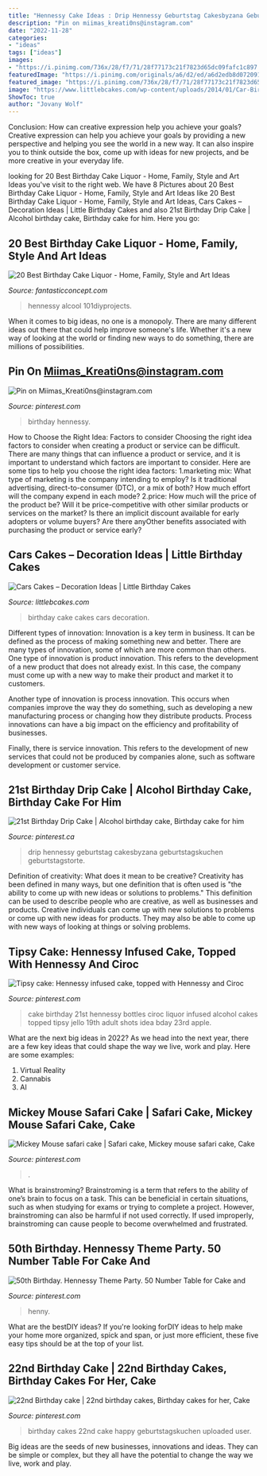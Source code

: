```yaml
---
title: "Hennessy Cake Ideas : Drip Hennessy Geburtstag Cakesbyzana Geburtstagskuchen Geburtstagstorte"
description: "Pin on miimas_kreati0ns@instagram.com"
date: "2022-11-28"
categories:
- "ideas"
tags: ["ideas"]
images:
- "https://i.pinimg.com/736x/28/f7/71/28f77173c21f7823d65dc09fafc1c897.jpg"
featuredImage: "https://i.pinimg.com/originals/a6/d2/ed/a6d2edb8d07209167a86f237a7298353.jpg"
featured_image: "https://i.pinimg.com/736x/28/f7/71/28f77173c21f7823d65dc09fafc1c897.jpg"
image: "https://www.littlebcakes.com/wp-content/uploads/2014/01/Car-Birthday-Cake-1024x768.jpg"
ShowToc: true
author: "Jovany Wolf"
---
```



Conclusion: How can creative expression help you achieve your goals?
Creative expression can help you achieve your goals by providing a new perspective and helping you see the world in a new way. It can also inspire you to think outside the box, come up with ideas for new projects, and be more creative in your everyday life.

	

		
looking for 20 Best Birthday Cake Liquor - Home, Family, Style and Art Ideas you've visit to the right web. We have 8 Pictures about 20 Best Birthday Cake Liquor - Home, Family, Style and Art Ideas like 20 Best Birthday Cake Liquor - Home, Family, Style and Art Ideas, Cars Cakes – Decoration Ideas | Little Birthday Cakes and also 21st Birthday Drip Cake | Alcohol birthday cake, Birthday cake for him. Here you go:
		
    
## 20 Best Birthday Cake Liquor - Home, Family, Style And Art Ideas

<img loading=lazy src="https://fantasticconcept.com/wp-content/uploads/2020/02/birthday-cake-liquor-lovely-hennessy-cake-of-birthday-cake-liquor-scaled.jpg" onerror="this.onerror=null;this.src='https://tse1.mm.bing.net/th?id=OIP.ePrRGM_vk3H2heq1GgXCIQHaJQ&amp;pid=15.1';" alt="20 Best Birthday Cake Liquor - Home, Family, Style and Art Ideas">

_Source: fantasticconcept.com_

>hennessy alcool 101diyprojects. 

	

When it comes to big ideas, no one is a monopoly. There are many different ideas out there that could help improve someone's life. Whether it's a new way of looking at the world or finding new ways to do something, there are millions of possibilities. 

    
## Pin On Miimas_Kreati0ns@instagram.com

<img loading=lazy src="https://i.pinimg.com/736x/28/f7/71/28f77173c21f7823d65dc09fafc1c897.jpg" onerror="this.onerror=null;this.src='https://tse3.mm.bing.net/th?id=OIP._LCjJSdMkKI_AfRqgyUBTgHaJ3&amp;pid=15.1';" alt="Pin on Miimas_Kreati0ns@instagram.com">

_Source: pinterest.com_

>birthday hennessy. 

	

How to Choose the Right Idea: Factors to consider
Choosing the right idea factors to consider when creating a product or service can be difficult. There are many things that can influence a product or service, and it is important to understand which factors are important to consider. Here are some tips to help you choose the right idea factors:
1.marketing mix: What type of marketing is the company intending to employ? Is it traditional advertising, direct-to-consumer (DTC), or a mix of both? How much effort will the company expend in each mode?
2.price: How much will the price of the product be? Will it be price-competitive with other similar products or services on the market? Is there an implicit discount available for early adopters or volume buyers? Are there anyOther benefits associated with purchasing the product or service early?

    
## Cars Cakes – Decoration Ideas | Little Birthday Cakes

<img loading=lazy src="https://www.littlebcakes.com/wp-content/uploads/2014/01/Car-Birthday-Cake-1024x768.jpg" onerror="this.onerror=null;this.src='https://tse4.mm.bing.net/th?id=OIP.Y75UvWZ8hNLHraDRTk9QZwHaFj&amp;pid=15.1';" alt="Cars Cakes – Decoration Ideas | Little Birthday Cakes">

_Source: littlebcakes.com_

>birthday cake cakes cars decoration. 

	

Different types of innovation:
Innovation is a key term in business. It can be defined as the process of making something new and better. There are many types of innovation, some of which are more common than others. 
One type of innovation is product innovation. This refers to the development of a new product that does not already exist. In this case, the company must come up with a new way to make their product and market it to customers. 

Another type of innovation is process innovation. This occurs when companies improve the way they do something, such as developing a new manufacturing process or changing how they distribute products. Process innovations can have a big impact on the efficiency and profitability of businesses. 

Finally, there is service innovation. This refers to the development of new services that could not be produced by companies alone, such as software development or customer service.

    
## 21st Birthday Drip Cake | Alcohol Birthday Cake, Birthday Cake For Him

<img loading=lazy src="https://i.pinimg.com/736x/ae/21/8d/ae218da3f4d33c35ca413a99985a85af.jpg" onerror="this.onerror=null;this.src='https://tse1.mm.bing.net/th?id=OIP.AdNlJLnGzrOS6UKthuJLbAHaIO&amp;pid=15.1';" alt="21st Birthday Drip Cake | Alcohol birthday cake, Birthday cake for him">

_Source: pinterest.ca_

>drip hennessy geburtstag cakesbyzana geburtstagskuchen geburtstagstorte. 

	

Definition of creativity: What does it mean to be creative?
Creativity has been defined in many ways, but one definition that is often used is "the ability to come up with new ideas or solutions to problems." This definition can be used to describe people who are creative, as well as businesses and products. Creative individuals can come up with new solutions to problems or come up with new ideas for products. They may also be able to come up with new ways of looking at things or solving problems.

    
## Tipsy Cake: Hennessy Infused Cake, Topped With Hennessy And Ciroc

<img loading=lazy src="https://s-media-cache-ak0.pinimg.com/originals/00/37/6b/00376b066f270be38658ddaef95ad9c1.jpg" onerror="this.onerror=null;this.src='https://tse1.mm.bing.net/th?id=OIP.CrYdq4KiOMgSiYqWQxz2iQHaJ4&amp;pid=15.1';" alt="Tipsy cake: Hennessy infused cake, topped with Hennessy and Ciroc">

_Source: pinterest.com_

>cake birthday 21st hennessy bottles ciroc liquor infused alcohol cakes topped tipsy jello 19th adult shots idea bday 23rd apple. 

	

What are the next big ideas in 2022?
As we head into the next year, there are a few key ideas that could shape the way we live, work and play. Here are some examples: 
1. Virtual Reality 
2. Cannabis 
3. AI 

    
## Mickey Mouse Safari Cake | Safari Cake, Mickey Mouse Safari Cake, Cake

<img loading=lazy src="https://i.pinimg.com/originals/a6/d2/ed/a6d2edb8d07209167a86f237a7298353.jpg" onerror="this.onerror=null;this.src='https://tse2.mm.bing.net/th?id=OIP.Tv5mmrlMGIWdQRBCl7A4NAHaJ4&amp;pid=15.1';" alt="Mickey Mouse safari cake | Safari cake, Mickey mouse safari cake, Cake">

_Source: pinterest.com_

>. 

	

What is brainstroming?
Brainstroming is a term that refers to the ability of one’s brain to focus on a task. This can be beneficial in certain situations, such as when studying for exams or trying to complete a project. However, brainstroming can also be harmful if not used correctly. If used improperly, brainstroming can cause people to become overwhelmed and frustrated.

    
## 50th Birthday. Hennessy Theme Party. 50 Number Table For Cake And

<img loading=lazy src="https://i.pinimg.com/736x/a8/71/c8/a871c841ff880d27ff13c955af86237c.jpg" onerror="this.onerror=null;this.src='https://tse4.mm.bing.net/th?id=OIP.5SK4cK2zfDqIDFFADksZLgHaJ3&amp;pid=15.1';" alt="50th Birthday. Hennessy Theme Party. 50 Number Table for Cake and">

_Source: pinterest.com_

>henny. 

	

What are the bestDIY ideas?
If you're looking forDIY ideas to help make your home more organized, spick and span, or just more efficient, these five easy tips should be at the top of your list.

    
## 22nd Birthday Cake | 22nd Birthday Cakes, Birthday Cakes For Her, Cake

<img loading=lazy src="https://i.pinimg.com/736x/94/5f/ab/945fab62acc6f3bac5691a9ce295c093--nd-birthday-cakes-my-birthday.jpg" onerror="this.onerror=null;this.src='https://tse3.mm.bing.net/th?id=OIP.CMWm9WRcYCoHvxkzawmz1QHaFj&amp;pid=15.1';" alt="22nd Birthday cake | 22nd birthday cakes, Birthday cakes for her, Cake">

_Source: pinterest.com_

>birthday cakes 22nd cake happy geburtstagskuchen uploaded user. 

	

Big ideas are the seeds of new businesses, innovations and ideas. They can be simple or complex, but they all have the potential to change the way we live, work and play.


